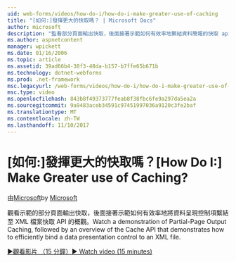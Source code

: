```yaml
---
uid: web-forms/videos/how-do-i/how-do-i-make-greater-use-of-caching
title: "[如何:]發揮更大的快取嗎？ | Microsoft Docs"
author: microsoft
description: "監看部分頁面輸出快取，後面接著示範如何有效率地繫結資料簡報的快取 api 概觀的示範..."
ms.author: aspnetcontent
manager: wpickett
ms.date: 01/16/2006
ms.topic: article
ms.assetid: 39ad66b4-30f3-48da-b157-b7ffe65b671b
ms.technology: dotnet-webforms
ms.prod: .net-framework
msc.legacyurl: /web-forms/videos/how-do-i/how-do-i-make-greater-use-of-caching
msc.type: video
ms.openlocfilehash: 843b8f49373777feab8f38fbc6fe9a297da5ea2a
ms.sourcegitcommit: 9a9483aceb34591c97451997036a9120c3fe2baf
ms.translationtype: MT
ms.contentlocale: zh-TW
ms.lasthandoff: 11/10/2017
---
```

<a name="how-do-i-make-greater-use-of-caching"></a><span data-ttu-id="1d32c-104">[如何:]發揮更大的快取嗎？</span><span class="sxs-lookup"><span data-stu-id="1d32c-104">[How Do I:] Make Greater use of Caching?</span></span>
====================
<span data-ttu-id="1d32c-105">由[Microsoft](https://github.com/microsoft)</span><span class="sxs-lookup"><span data-stu-id="1d32c-105">by [Microsoft](https://github.com/microsoft)</span></span>

<span data-ttu-id="1d32c-106">觀看示範的部分頁面輸出快取，後面接著示範如何有效率地將資料呈現控制項繫結至 XML 檔案快取 API 的概觀。</span><span class="sxs-lookup"><span data-stu-id="1d32c-106">Watch a demonstration of Partial-Page Output Caching, followed by an overview of the Cache API that demonstrates how to efficiently bind a data presentation control to an XML file.</span></span>

[<span data-ttu-id="1d32c-107">&#9654;觀看影片 （15 分鐘）</span><span class="sxs-lookup"><span data-stu-id="1d32c-107">&#9654; Watch video (15 minutes)</span></span>](https://channel9.msdn.com/Blogs/ASP-NET-Site-Videos/how-do-i-make-greater-use-of-caching)
